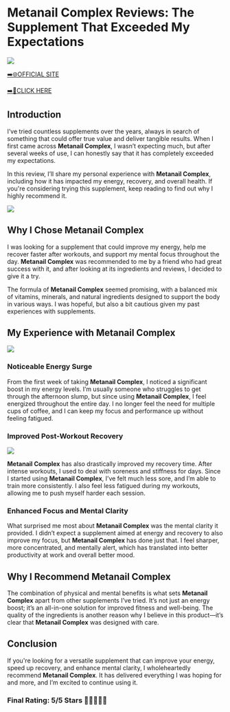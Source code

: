 # **Metanail Complex Reviews**: The Supplement That Exceeded My Expectations

[![](https://static.vecteezy.com/system/resources/thumbnails/019/896/014/small/buy-now-gradient-button-with-cart-symbol-buy-now-illustration-png.png)](https://edetoop.top/lander/sugarpreland-1/metanail.html) 

[➡️🌐OFFICIAL SITE](https://edetoop.top/lander/sugarpreland-1/metanail.html) 

[➡️🔗CLICK HERE](https://edetoop.top/lander/sugarpreland-1/metanail.html) 


## Introduction

I’ve tried countless supplements over the years, always in search of something that could offer true value and deliver tangible results. When I first came across **Metanail Complex**, I wasn’t expecting much, but after several weeks of use, I can honestly say that it has completely exceeded my expectations.

In this review, I’ll share my personal experience with **Metanail Complex**, including how it has impacted my energy, recovery, and overall health. If you're considering trying this supplement, keep reading to find out why I highly recommend it.

[![](https://wallpapers.com/images/hd/red-order-now-button-udg4jcj4arvn8b0n-2.png)](https://edetoop.top/lander/sugarpreland-1/metanail.html)  

## Why I Chose **Metanail Complex**

I was looking for a supplement that could improve my energy, help me recover faster after workouts, and support my mental focus throughout the day. **Metanail Complex** was recommended to me by a friend who had great success with it, and after looking at its ingredients and reviews, I decided to give it a try.

The formula of **Metanail Complex** seemed promising, with a balanced mix of vitamins, minerals, and natural ingredients designed to support the body in various ways. I was hopeful, but also a bit cautious given my past experiences with supplements.

## My Experience with **Metanail Complex**

[![](https://static.vecteezy.com/system/resources/thumbnails/019/896/014/small/buy-now-gradient-button-with-cart-symbol-buy-now-illustration-png.png)](https://edetoop.top/lander/sugarpreland-1/metanail.html)

### Noticeable Energy Surge

From the first week of taking **Metanail Complex**, I noticed a significant boost in my energy levels. I’m usually someone who struggles to get through the afternoon slump, but since using **Metanail Complex**, I feel energized throughout the entire day. I no longer feel the need for multiple cups of coffee, and I can keep my focus and performance up without feeling fatigued.

### Improved Post-Workout Recovery

[![](https://wallpapers.com/images/hd/red-order-now-button-udg4jcj4arvn8b0n-2.png)](https://edetoop.top/lander/sugarpreland-1/metanail.html)  

**Metanail Complex** has also drastically improved my recovery time. After intense workouts, I used to deal with soreness and stiffness for days. Since I started using **Metanail Complex**, I’ve felt much less sore, and I’m able to train more consistently. I also feel less fatigued during my workouts, allowing me to push myself harder each session.

### Enhanced Focus and Mental Clarity

What surprised me most about **Metanail Complex** was the mental clarity it provided. I didn’t expect a supplement aimed at energy and recovery to also improve my focus, but **Metanail Complex** has done just that. I feel sharper, more concentrated, and mentally alert, which has translated into better productivity at work and overall better mood.

## Why I Recommend **Metanail Complex**

The combination of physical and mental benefits is what sets **Metanail Complex** apart from other supplements I’ve tried. It’s not just an energy boost; it’s an all-in-one solution for improved fitness and well-being. The quality of the ingredients is another reason why I believe in this product—it’s clear that **Metanail Complex** was designed with care.

## Conclusion

If you're looking for a versatile supplement that can improve your energy, speed up recovery, and enhance mental clarity, I wholeheartedly recommend **Metanail Complex**. It has delivered everything I was hoping for and more, and I’m excited to continue using it.

### Final Rating: 5/5 Stars 🌟🌟🌟🌟🌟
